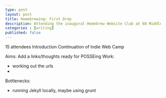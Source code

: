 ```yaml
---
type: post
layout: post
title: Homebrewing: First Drop
description: Attending the inaugural Homebrew Website Club at 68 Middle Street Brighton 
categories : [writing]
published: false
---
```


15 attendees
Introduction
Continuation of Indie Web Camp

Aims: Add a links/thoughts ready for POSSEing
Work:
* working out the urls
* 
Bottlenecks:
* running Jekyll locally, maybe using grunt
